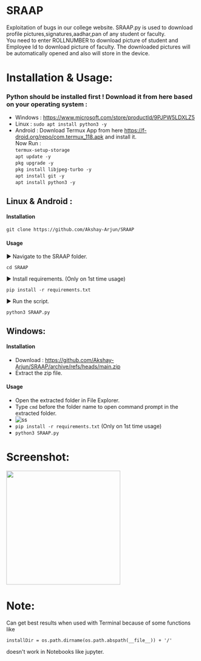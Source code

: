 # SRAAP
Exploitation of bugs in our college website.
SRAAP.py is used to download profile pictures,signatures,aadhar,pan of any student or faculty. </br>
You need to enter ROLLNUMBER to download picture of student and Employee Id to download picture of faculty.
The downloaded pictures will be automatically opened and also will store in the device.
# Installation & Usage:
### Python should be installed first ! Download it from here based on your operating system :
- Windows : https://www.microsoft.com/store/productId/9PJPW5LDXLZ5
- Linux : ``` sudo apt install python3 -y ```
- Android : Download Termux App from here https://f-droid.org/repo/com.termux_118.apk and install it. </br> Now Run : </br> ```termux-setup-storage``` </br>```apt update -y ``` </br> ```pkg upgrade -y``` </br> ```pkg install libjpeg-turbo -y```  </br> ```apt install git -y``` </br> ```apt install python3 -y```
## Linux & Android :
#### Installation 
```
git clone https://github.com/Akshay-Arjun/SRAAP
```
#### Usage
▶ Navigate to the SRAAP folder.
```
cd SRAAP
````
▶ Install requirements. (Only on 1st time usage)
```
pip install -r requirements.txt 
```
▶ Run the script.
```
python3 SRAAP.py
```
## Windows:
#### Installation 
- Download : https://github.com/Akshay-Arjun/SRAAP/archive/refs/heads/main.zip
- Extract the zip file.
#### Usage
- Open the extracted folder in File Explorer.
- Type ```cmd``` before the folder name to open command prompt in the extracted folder.
- ![ss](https://user-images.githubusercontent.com/68991993/156881801-c9c8f942-2d79-4a97-98df-e93a67f22618.png)
- ```pip install -r requirements.txt``` (Only on 1st time usage)</br>
- ``` python3 SRAAP.py ```
# Screenshot:
<img src=https://github.com/Akshay-Arjun/SRAAP/blob/main/Screenshot_20220331-195121_Termux.jpg width="300">
</br>

# Note:
Can get best results when used with Terminal because of some functions like 
``` 
installDir = os.path.dirname(os.path.abspath(__file__)) + '/' 
``` 
doesn't work in Notebooks like jupyter.
